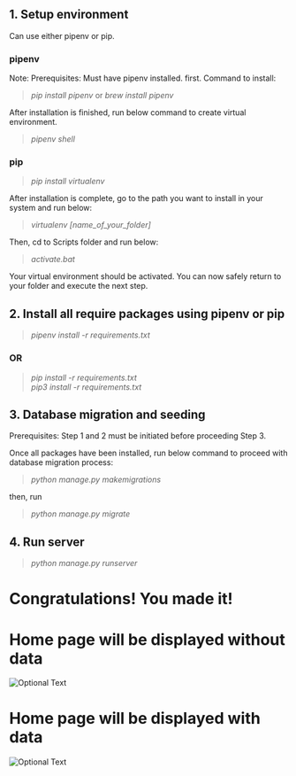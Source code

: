 ## 1. Setup environment

Can use either pipenv or pip.

### pipenv

Note: Prerequisites: Must have pipenv installed. first. Command to install:

> *pip install pipenv* or *brew install pipenv*

After installation is finished, run below command to create virtual environment.

> *pipenv shell* 

### pip

> *pip install virtualenv*

After installation is complete, go to the path you want to install in your system and run below:

> *virtualenv [name_of_your_folder]*

Then, cd to Scripts folder and run below:

> *activate.bat*

Your virtual environment should be activated. You can now safely return to your folder and execute the next step.


## 2. Install all require packages using pipenv or pip
> *pipenv install -r requirements.txt*

### OR

> *pip install -r requirements.txt* <br />
> *pip3 install -r requirements.txt*


## 3. Database migration and seeding

Prerequisites: Step 1 and 2 must be initiated before proceeding Step 3. 

Once all packages have been installed, run below command to proceed with database migration process:

> *python manage.py makemigrations*

then, run

> *python manage.py migrate*

## 4. Run server

> *python manage.py runserver*

# Congratulations! You made it!


# Home page will be displayed without data

![Optional Text](../main/images/homepage_without_data.png)


# Home page will be displayed with data

![Optional Text](../main/images/homepage_with_data.png)


